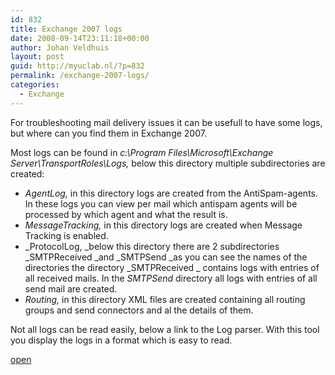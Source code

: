 ```yaml
---
id: 832
title: Exchange 2007 logs
date: 2008-09-14T23:11:18+00:00
author: Johan Veldhuis
layout: post
guid: http://myuclab.nl/?p=832
permalink: /exchange-2007-logs/
categories:
  - Exchange
---
```

For troubleshooting mail delivery issues it can be usefull to have some logs, but where can you find them in Exchange 2007.

Most logs can be found in _c:\Program Files\Microsoft\Exchange Server\TransportRoles\Logs,_ below this directory multiple subdirectories are created:

  * _AgentLog,_ in this directory logs are created from the AntiSpam-agents. In these logs you can view per mail which antispam agents will be processed by which agent and what the result is.
  * _MessageTracking,_ in this directory logs are created when Message Tracking is enabled.
  * _ProtocolLog, _below this directory there are 2 subdirectories _SMTPReceived _and _SMTPSend _as you can see the names of the directories the directory _SMTPReceived _ contains logs with entries of all received mails. In the _SMTPSend_ directory all logs with entries of all send mail are created.
  * _Routing,_ in this directory XML files are created containing all routing groups and send connectors and al the details of them.

Not all logs can be read easily, below a link to the Log parser. With this tool you display the logs in a format which is easy to read.

<a href="http://www.microsoft.com/downloads/details.aspx?FamilyID=890cd06b-abf8-4c25-91b2-f8d975cf8c07&displaylang=en" target="_blank">open</a>